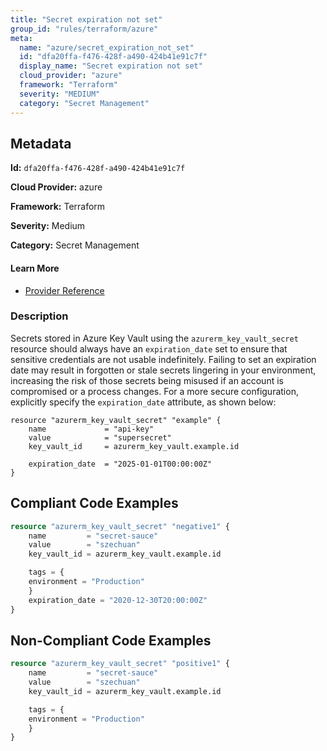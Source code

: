```yaml
---
title: "Secret expiration not set"
group_id: "rules/terraform/azure"
meta:
  name: "azure/secret_expiration_not_set"
  id: "dfa20ffa-f476-428f-a490-424b41e91c7f"
  display_name: "Secret expiration not set"
  cloud_provider: "azure"
  framework: "Terraform"
  severity: "MEDIUM"
  category: "Secret Management"
---
```

## Metadata

**Id:** `dfa20ffa-f476-428f-a490-424b41e91c7f`

**Cloud Provider:** azure

**Framework:** Terraform

**Severity:** Medium

**Category:** Secret Management

#### Learn More

 - [Provider Reference](https://registry.terraform.io/providers/hashicorp/azurerm/latest/docs/resources/key_vault_secret)

### Description

 Secrets stored in Azure Key Vault using the `azurerm_key_vault_secret` resource should always have an `expiration_date` set to ensure that sensitive credentials are not usable indefinitely. Failing to set an expiration date may result in forgotten or stale secrets lingering in your environment, increasing the risk of those secrets being misused if an account is compromised or a process changes. For a more secure configuration, explicitly specify the `expiration_date` attribute, as shown below:

```
resource "azurerm_key_vault_secret" "example" {
    name             = "api-key"
    value            = "supersecret"
    key_vault_id     = azurerm_key_vault.example.id

    expiration_date  = "2025-01-01T00:00:00Z"
}
```


## Compliant Code Examples
```tf
resource "azurerm_key_vault_secret" "negative1" {
    name         = "secret-sauce"
    value        = "szechuan"
    key_vault_id = azurerm_key_vault.example.id

    tags = {
    environment = "Production"
    }
    expiration_date = "2020-12-30T20:00:00Z"
}
```
## Non-Compliant Code Examples
```tf
resource "azurerm_key_vault_secret" "positive1" {
    name         = "secret-sauce"
    value        = "szechuan"
    key_vault_id = azurerm_key_vault.example.id

    tags = {
    environment = "Production"
    }
}
```